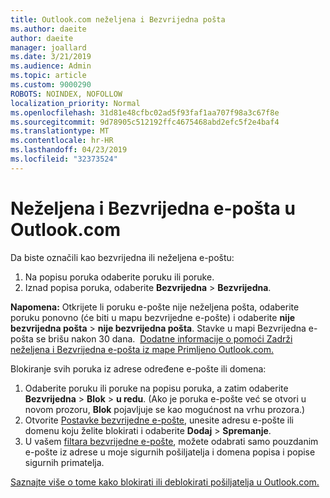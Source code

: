 ```yaml
---
title: Outlook.com neželjena i Bezvrijedna pošta
ms.author: daeite
author: daeite
manager: joallard
ms.date: 3/21/2019
ms.audience: Admin
ms.topic: article
ms.custom: 9000290
ROBOTS: NOINDEX, NOFOLLOW
localization_priority: Normal
ms.openlocfilehash: 31d81e48cfbc02ad5f93faf1aa707f98a3c67f8e
ms.sourcegitcommit: 9d78905c512192ffc4675468abd2efc5f2e4baf4
ms.translationtype: MT
ms.contentlocale: hr-HR
ms.lasthandoff: 04/23/2019
ms.locfileid: "32373524"
---
```

# <a name="spam-and-junk-email-in-outlookcom"></a>Neželjena i Bezvrijedna e-pošta u Outlook.com

Da biste označili kao bezvrijedna ili neželjena e-poštu:

1. Na popisu poruka odaberite poruku ili poruke.
1. Iznad popisa poruka, odaberite **Bezvrijedna** > **Bezvrijedna**.

**Napomena:** Otkrijete li poruku e-pošte nije neželjena pošta, odaberite poruku ponovno (će biti u mapu bezvrijedne e-pošte) i odaberite **nije bezvrijedna pošta** > **nije bezvrijedna pošta**. Stavke u mapi Bezvrijedna e-pošta se brišu nakon 30 dana.  [Dodatne informacije o pomoći Zadrži neželjena i Bezvrijedna e-pošta iz mape Primljeno Outlook.com.](https://support.office.com/article/a3ece97b-82f8-4a5e-9ac3-e92fa6427ae4)

Blokiranje svih poruka iz adrese određene e-pošte ili domena:

1. Odaberite poruku ili poruke na popisu poruka, a zatim odaberite **Bezvrijedna** > **Blok** > **u redu**. (Ako je poruka e-pošte već se otvori u novom prozoru, **Blok** pojavljuje se kao mogućnost na vrhu prozora.)
1. Otvorite [Postavke bezvrijedne e-pošte](https://outlook.live.com/mail/options/mail/junkEmail/blockedSendersAndDomainsV2), unesite adresu e-pošte ili domenu koju želite blokirati i odaberite **Dodaj** > **Spremanje**.
1. U vašem [filtara bezvrijedne e-pošte](https://outlook.live.com/mail/options/mail/junkEmail/filtersOption), možete odabrati samo pouzdanim e-pošte iz adrese u moje sigurnih pošiljatelja i domena popisa i popise sigurnih primatelja.

[Saznajte više o tome kako blokirati ili deblokirati pošiljatelja u Outlook.com.](https://support.office.com/article/afba1c94-77bb-4f50-8b85-057cf52f4d5e)